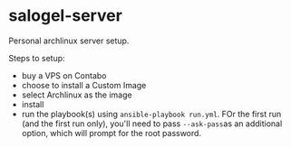 # salogel-server
Personal archlinux server setup.

Steps to setup:
- buy a VPS on Contabo
- choose to install a Custom Image
- select Archlinux as the image
- install
- run the playbook(s) using `ansible-playbook run.yml`. FOr the first run (and the first run only), you'll need to pass `--ask-pass`as an additional option, which will prompt for the root password.

